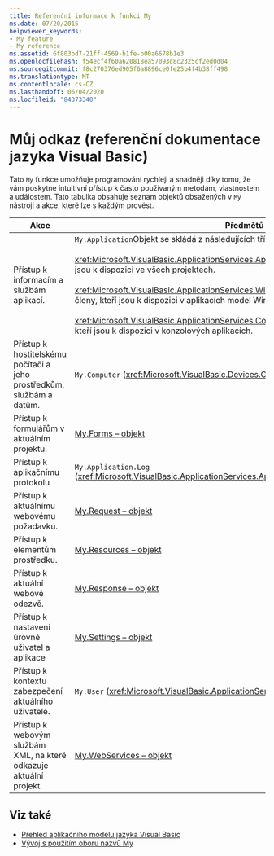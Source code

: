 ```yaml
---
title: Referenční informace k funkci My
ms.date: 07/20/2015
helpviewer_keywords:
- My feature
- My reference
ms.assetid: 6f803bd7-21ff-4569-b1fe-b00a6678b1e3
ms.openlocfilehash: f54ecf4f60a620818ea57093d8c2325cf2ed0d04
ms.sourcegitcommit: f8c270376ed905f6a8896ce0fe25b4f4b38ff498
ms.translationtype: MT
ms.contentlocale: cs-CZ
ms.lasthandoff: 06/04/2020
ms.locfileid: "84373340"
---
```

# <a name="my-reference-visual-basic"></a>Můj odkaz (referenční dokumentace jazyka Visual Basic)
Tato `My` funkce umožňuje programování rychleji a snadněji díky tomu, že vám poskytne intuitivní přístup k často používaným metodám, vlastnostem a událostem. Tato tabulka obsahuje seznam objektů obsažených v `My` nástroji a akce, které lze s každým provést.  
  
|**Akce**|**Předmětů**|  
|----------------|----------------|  
|Přístup k informacím a službám aplikací.|`My.Application`Objekt se skládá z následujících tříd:<br /><br /> <xref:Microsoft.VisualBasic.ApplicationServices.ApplicationBase>poskytuje členy, kteří jsou k dispozici ve všech projektech.<br /><br /> <xref:Microsoft.VisualBasic.ApplicationServices.WindowsFormsApplicationBase>poskytuje členy, kteří jsou k dispozici v aplikacích model Windows Forms.<br /><br /> <xref:Microsoft.VisualBasic.ApplicationServices.ConsoleApplicationBase>poskytuje členy, kteří jsou k dispozici v konzolových aplikacích.|  
|Přístup k hostitelskému počítači a jeho prostředkům, službám a datům.|`My.Computer` (<xref:Microsoft.VisualBasic.Devices.Computer>)|  
|Přístup k formulářům v aktuálním projektu.|[My.Forms – objekt](../objects/my-forms-object.md)|  
|Přístup k aplikačnímu protokolu|`My.Application.Log` (<xref:Microsoft.VisualBasic.ApplicationServices.ApplicationBase.Log%2A>)|  
|Přístup k aktuálnímu webovému požadavku.|[My.Request – objekt](../objects/my-request-object.md)|  
|Přístup k elementům prostředku.|[My.Resources – objekt](../objects/my-resources-object.md)|  
|Přístup k aktuální webové odezvě.|[My.Response – objekt](../objects/my-response-object.md)|  
|Přístup k nastavení úrovně uživatel a aplikace|[My.Settings – objekt](../objects/my-settings-object.md)|  
|Přístup k kontextu zabezpečení aktuálního uživatele.|`My.User` (<xref:Microsoft.VisualBasic.ApplicationServices.User>)|  
|Přístup k webovým službám XML, na které odkazuje aktuální projekt.|[My.WebServices – objekt](../objects/my-webservices-object.md)|  
  
## <a name="see-also"></a>Viz také

- [Přehled aplikačního modelu jazyka Visual Basic](../../developing-apps/development-with-my/overview-of-the-visual-basic-application-model.md)
- [Vývoj s použitím oboru názvů My](../../developing-apps/development-with-my/index.md)
